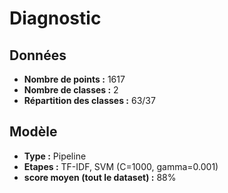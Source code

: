 # Diagnostic

## Données

* **Nombre de points :** 1617
* **Nombre de classes :** 2
* **Répartition des classes :** 63/37

## Modèle

* **Type :** Pipeline
* **Etapes :** TF-IDF, SVM (C=1000, gamma=0.001)
* **score moyen (tout le dataset) :** 88%